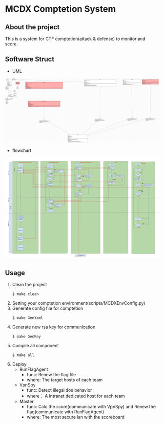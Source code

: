 # MCDX Comptetion System
## About the project
This is a system for CTF comptetion(attack & defense) to monitor and score.

## Software Struct

- UML

![UML](doc/UML.svg)

- flowchart

![UML](doc/mcdx%20system%20110.svg)

## Usage
1. Clean the project
    ```
    $ make clean
    ```
2. Setting your comptetion environment(scripts/MCDXEnvConfig.py)
3. Generate config file for comptetion
    ```
    $ make GenYaml
    ```
4. Generate new rsa key for communication
    ```
    $ make GenKey
    ```
5. Compile all component
    ```
    $ make all
    ```
6. Deploy
    - RunFlagAgent
      - func: Renew the flag file
      - where: The target hosts of each team
    - VpnSpy
      - func: Detect illegal dos behavior
      - where： A intranet dedicated host for each team
    - Master
      - func: Calc the score(communicate with VpnSpy) and Renew the flag(communicate with RunFlagAgent)
      - where: The most secure lan with the scoreboard